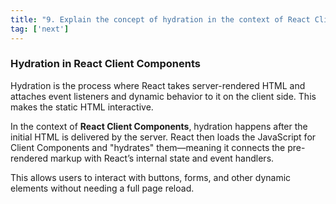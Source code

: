 ```yaml
---
title: "9. Explain the concept of hydration in the context of React Client Components?"
tag: ['next']
---
```

### Hydration in React Client Components

Hydration is the process where React takes server-rendered HTML and attaches event listeners and dynamic behavior to it on the client side. This makes the static HTML interactive.

In the context of **React Client Components**, hydration happens after the initial HTML is delivered by the server. React then loads the JavaScript for Client Components and "hydrates" them—meaning it connects the pre-rendered markup with React’s internal state and event handlers.

This allows users to interact with buttons, forms, and other dynamic elements without needing a full page reload.